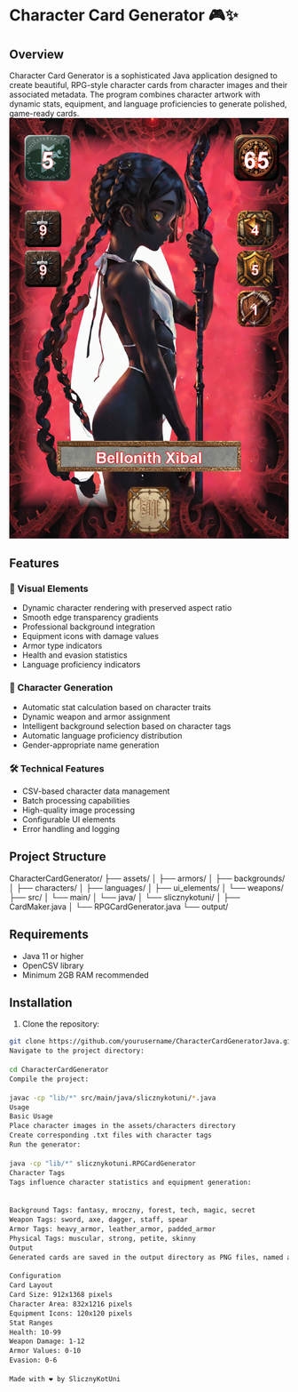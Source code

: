 # Character Card Generator 🎮✨

## Overview

Character Card Generator is a sophisticated Java application designed to create beautiful, RPG-style character cards from character images and their associated metadata. The program combines character artwork with dynamic stats, equipment, and language proficiencies to generate polished, game-ready cards.
![Alt text](https://github.com/SlicznyKotuni/CharacterCardGeneratorJava/blob/master/output/Bellonith%20Xibal.png)
## Features

### 🎨 Visual Elements
- Dynamic character rendering with preserved aspect ratio
- Smooth edge transparency gradients
- Professional background integration
- Equipment icons with damage values
- Armor type indicators
- Health and evasion statistics
- Language proficiency indicators

### 🎲 Character Generation
- Automatic stat calculation based on character traits
- Dynamic weapon and armor assignment
- Intelligent background selection based on character tags
- Automatic language proficiency distribution
- Gender-appropriate name generation

### 🛠 Technical Features
- CSV-based character data management
- Batch processing capabilities
- High-quality image processing
- Configurable UI elements
- Error handling and logging

## Project Structure
CharacterCardGenerator/
├── assets/
│ ├── armors/
│ ├── backgrounds/
│ ├── characters/
│ ├── languages/
│ ├── ui_elements/
│ └── weapons/
├── src/
│ └── main/
│ └── java/
│ └── slicznykotuni/
│ ├── CardMaker.java
│ └── RPGCardGenerator.java
└── output/



## Requirements

- Java 11 or higher
- OpenCSV library
- Minimum 2GB RAM recommended

## Installation

1. Clone the repository:
```bash
git clone https://github.com/yourusername/CharacterCardGeneratorJava.git
Navigate to the project directory:

cd CharacterCardGenerator
Compile the project:

javac -cp "lib/*" src/main/java/slicznykotuni/*.java
Usage
Basic Usage
Place character images in the assets/characters directory
Create corresponding .txt files with character tags
Run the generator:

java -cp "lib/*" slicznykotuni.RPGCardGenerator
Character Tags
Tags influence character statistics and equipment generation:


Background Tags: fantasy, mroczny, forest, tech, magic, secret
Weapon Tags: sword, axe, dagger, staff, spear
Armor Tags: heavy_armor, leather_armor, padded_armor
Physical Tags: muscular, strong, petite, skinny
Output
Generated cards are saved in the output directory as PNG files, named after the characters.

Configuration
Card Layout
Card Size: 912x1368 pixels
Character Area: 832x1216 pixels
Equipment Icons: 120x120 pixels
Stat Ranges
Health: 10-99
Weapon Damage: 1-12
Armor Values: 0-10
Evasion: 0-6

Made with ❤️ by SlicznyKotUni